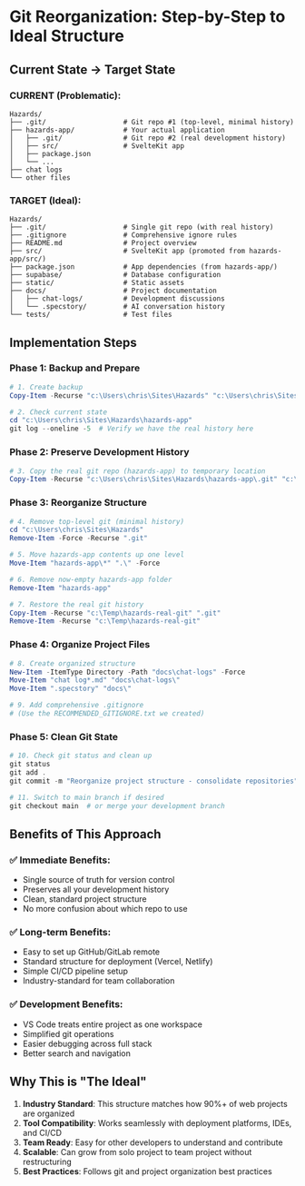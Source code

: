 # Git Reorganization: Step-by-Step to Ideal Structure

## Current State → Target State

### CURRENT (Problematic):
```
Hazards/
├── .git/                   # Git repo #1 (top-level, minimal history)
├── hazards-app/            # Your actual application
│   ├── .git/               # Git repo #2 (real development history)
│   ├── src/                # SvelteKit app
│   ├── package.json
│   └── ...
├── chat logs
└── other files
```

### TARGET (Ideal):
```
Hazards/
├── .git/                   # Single git repo (with real history)
├── .gitignore              # Comprehensive ignore rules
├── README.md               # Project overview
├── src/                    # SvelteKit app (promoted from hazards-app/src/)
├── package.json            # App dependencies (from hazards-app/)
├── supabase/               # Database configuration
├── static/                 # Static assets
├── docs/                   # Project documentation
│   ├── chat-logs/          # Development discussions
│   └── .specstory/         # AI conversation history
└── tests/                  # Test files
```

## Implementation Steps

### Phase 1: Backup and Prepare
```powershell
# 1. Create backup
Copy-Item -Recurse "c:\Users\chris\Sites\Hazards" "c:\Users\chris\Sites\Hazards_BACKUP_$(Get-Date -Format 'yyyy-MM-dd')"

# 2. Check current state
cd "c:\Users\chris\Sites\Hazards\hazards-app"
git log --oneline -5  # Verify we have the real history here
```

### Phase 2: Preserve Development History
```powershell
# 3. Copy the real git repo (hazards-app) to temporary location
Copy-Item -Recurse "c:\Users\chris\Sites\Hazards\hazards-app\.git" "c:\Temp\hazards-real-git"
```

### Phase 3: Reorganize Structure
```powershell
# 4. Remove top-level git (minimal history)
cd "c:\Users\chris\Sites\Hazards"
Remove-Item -Force -Recurse ".git"

# 5. Move hazards-app contents up one level
Move-Item "hazards-app\*" ".\" -Force

# 6. Remove now-empty hazards-app folder
Remove-Item "hazards-app"

# 7. Restore the real git history
Copy-Item -Recurse "c:\Temp\hazards-real-git" ".git"
Remove-Item -Recurse "c:\Temp\hazards-real-git"
```

### Phase 4: Organize Project Files
```powershell
# 8. Create organized structure
New-Item -ItemType Directory -Path "docs\chat-logs" -Force
Move-Item "chat log*.md" "docs\chat-logs\"
Move-Item ".specstory" "docs\"

# 9. Add comprehensive .gitignore
# (Use the RECOMMENDED_GITIGNORE.txt we created)
```

### Phase 5: Clean Git State
```powershell
# 10. Check git status and clean up
git status
git add .
git commit -m "Reorganize project structure - consolidate repositories"

# 11. Switch to main branch if desired
git checkout main  # or merge your development branch
```

## Benefits of This Approach

### ✅ Immediate Benefits:
- Single source of truth for version control
- Preserves all your development history
- Clean, standard project structure
- No more confusion about which repo to use

### ✅ Long-term Benefits:
- Easy to set up GitHub/GitLab remote
- Standard structure for deployment (Vercel, Netlify)
- Simple CI/CD pipeline setup
- Industry-standard for team collaboration

### ✅ Development Benefits:
- VS Code treats entire project as one workspace
- Simplified git operations
- Easier debugging across full stack
- Better search and navigation

## Why This is "The Ideal"

1. **Industry Standard**: This structure matches how 90%+ of web projects are organized
2. **Tool Compatibility**: Works seamlessly with deployment platforms, IDEs, and CI/CD
3. **Team Ready**: Easy for other developers to understand and contribute
4. **Scalable**: Can grow from solo project to team project without restructuring
5. **Best Practices**: Follows git and project organization best practices